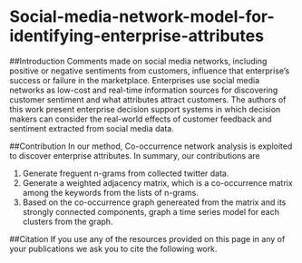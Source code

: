 # Social-media-network-model-for-identifying-enterprise-attributes

##Introduction
Comments made on social media networks, including positive or negative sentiments from customers, influence that enterprise’s 
success or failure in the marketplace. Enterprises use social media networks as low-cost and real-time information sources for 
discovering customer sentiment and what attributes attract customers. The authors of this work present enterprise decision support 
systems in which decision makers can consider the real-world effects of customer feedback and sentiment extracted from social media data. 

##Contribution
In our method, Co-occurrence network analysis is exploited to discover enterprise attributes. In summary, our contributions are 
1.  Generate freguent n-grams from collected twitter data.
2.  Generate a weighted adjacency matrix, which is a co-occurrence matrix among the keywords from the lists of n-grams.
3.  Based on the co-occurrence graph genereated from the matrix and its strongly connected components, graph a time series model for each clusters from the graph.

##Citation
If you use any of the resources provided on this page in any of your publications we ask you to cite the following work.
